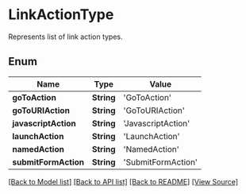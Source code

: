 # LinkActionType
Represents list of link action types.

## Enum
Name | Type | Value
------------ | ------------- | -------------
**goToAction** | **String** | 'GoToAction'
**goToURIAction** | **String** | 'GoToURIAction'
**javascriptAction** | **String** | 'JavascriptAction'
**launchAction** | **String** | 'LaunchAction'
**namedAction** | **String** | 'NamedAction'
**submitFormAction** | **String** | 'SubmitFormAction'

[[Back to Model list]](../README.md#documentation-for-models) [[Back to API list]](../README.md#documentation-for-api-endpoints) [[Back to README]](../README.md) [[View Source]](../AsposePdfCloud/Models/LinkActionType.swift)

